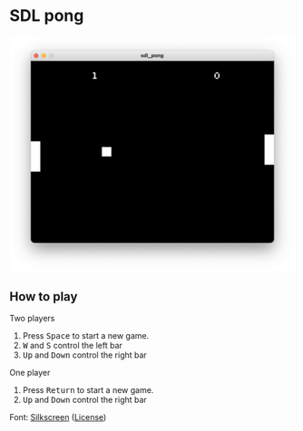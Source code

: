 # SDL pong
![Pong](/images/pong.png "Pong")

## How to play 

Two players

1. Press <kbd>Space</kbd> to start a new game.
2. <kbd>W</kbd> and <kbd>S</kbd> control the left bar
3. <kbd>Up</kbd> and <kbd>Down</kbd> control the right bar

One player

1. Press <kbd>Return</kbd> to start a new game.
2. <kbd>Up</kbd> and <kbd>Down</kbd> control the right bar

Font: [Silkscreen](https://www.fontsquirrel.com/fonts/Silkscreen) ([License](https://www.fontsquirrel.com/license/Silkscreen))

